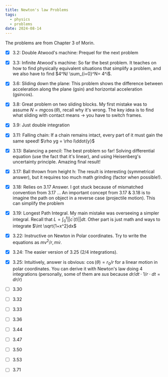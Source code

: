 ```yaml
---
title: Newton's law Problems
tags:
  - physics
  - problems
date: 2024-08-14
---
```

The problems are from Chapter 3 of Morin.
- [x] 3.2: Double Atwood's machine: Prequel for the next problem
- [x] 3.3: Infinite Atwood's machine: So far the best problem. It teaches on how to find physically equivalent situations that simplify a problem, and we also have to find $4^N/ \sum_{i=0}^N= 4^i$.
- [x] 3.6: Sliding down the plane: This problem shows the difference between acceleration along the plane (gsin) and horizontal acceleration (gsincos).
- [x] 3.8: Great problem on two sliding blocks. My first mistake was to assume $N = mg\cos(\theta)$, recall why it's wrong. The key idea is to find what sliding with contact means $\rightarrow$ you have to switch frames. 
- [x] 3.9: Just double integration
- [x] 3.11: Falling chain: If a chain remains intact, every part of it must gain the same speed! $\rho yg = \rho l\ddot{y}$
- [x] 3.13: Balancing a pencil: The best problem so far! Solving differential equation (use the fact that it's linear), and using Heisenberg's uncertainty principle. Amazing final result!
- [x] 3.17: Ball thrown from height h: The result is interesting (symmetrical answer), but it requires too much math grinding (factor when possible!).
- [x] 3.18: Relies on 3.17 Answer. I got stuck because of mismatched convention from 3.17 ... 
An important concept from 3.17 & 3.18 is to imagine the path on object in a reverse case (projectile motion). This can simplify the problem
- [x] 3.19: Longest Path Integral. My main mistake was overseeing a simpler integral. Recall that $L = \int_0^t ||c^{'}(t)||dt$. Other part is just math and ways to integrate $\int \sqrt{1+x^2}dx$
- [x] 3.22: Instructive on Newton in Polar coordinates. Try to write the equations as $mv^2/r, m\dot{v}$.
- [x] 3.24: The easier version of 3.25 (2/4 integrations).
- [x] 3.25: Intuitively, answer is obvious: $\cos(\theta) = r_0/r$ for a linear motion in polar coordinates. You can derive it with Newton's law doing 4 integrations (personally, some of them are *sus* because $dr/dt \cdot 1/r \cdot dt =dr/r$)

- [ ] 3.30
- [ ] 3.32
- [ ] 3.33
- [ ] 3.36
- [ ] 3.44
- [ ] 3.47
- [ ] 3.50
- [ ] 3.53
- [ ] 3.71
